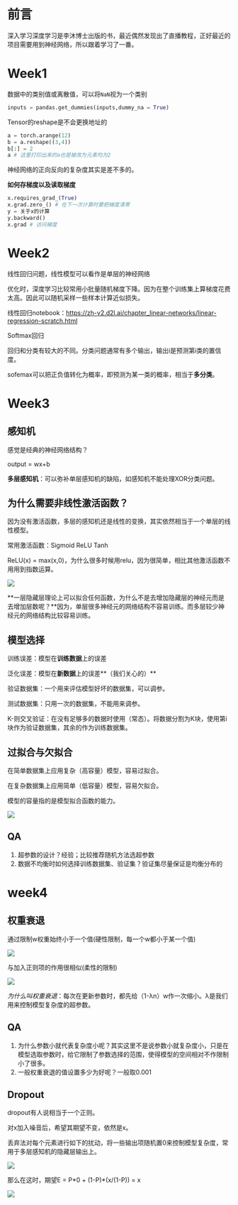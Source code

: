 # 前言

深入学习深度学习是李沐博士出版的书，最近偶然发现出了直播教程，正好最近的项目需要用到神经网络，所以跟着学习了一番。

# Week1

数据中的类别值或离散值，可以将`NaN`视为一个类别

```python
inputs = pandas.get_dummies(inputs,dummy_na = True)
```

Tensor的reshape是不会更换地址的

```python
a = torch.arange(12)
b = a.reshape((3,4))
b[:] = 2
a # 这里打印出来的a也是被改为元素均为2
```

神经网络的正向反向的复杂度其实是差不多的。

**如何存梯度以及读取梯度**

```python
x.requires_grad_(True)
x.grad.zero_() # 在下一次计算时要把梯度清零
y = 关于x的计算
y.backward()
x.grad # 访问梯度
```

# Week2

线性回归问题，线性模型可以看作是单层的神经网络

优化时，深度学习比较常用小批量随机梯度下降。因为在整个训练集上算梯度花费太高。因此可以随机采样一些样本计算近似损失。

线性回归notebook：https://zh-v2.d2l.ai/chapter_linear-networks/linear-regression-scratch.html

Softmax回归

回归和分类有较大的不同。分类问题通常有多个输出，输出i是预测第i类的置信度。

sofemax可以把正负值转化为概率，即预测为某一类的概率，相当于**多分类**。

# Week3

## 感知机

感觉是经典的神经网络结构？

output = wx+b

**多层感知机**：可以弥补单层感知机的缺陷，如感知机不能处理XOR分类问题。

## 为什么需要非线性激活函数？

因为没有激活函数，多层的感知机还是线性的变换，其实依然相当于一个单层的线性模型。

常用激活函数：Sigmoid ReLU Tanh

ReLU(x) = max(x,0)，为什么很多时候用relu，因为很简单，相比其他激活函数不用用到指数运算。

![](https://cdn.jsdelivr.net/gh/Jia-py/blog_picture/21_4/Snipaste_2021-04-18_13-34-18.jpg)

**一层隐藏层理论上可以拟合任何函数，为什么不是去增加隐藏层的神经元而是去增加层数呢？**因为，单层很多神经元的网络结构不容易训练。而多层较少神经元的网络结构比较容易训练。

## 模型选择

训练误差：模型在**训练数据**上的误差

泛化误差：模型在**新数据**上的误差**（我们关心的）**

验证数据集：一个用来评估模型好坏的数据集，可以调参。

测试数据集：只用一次的数据集，不能用来调参。

K-则交叉验证：在没有足够多的数据时使用（常态）。将数据分割为K块，使用第i块作为验证数据集，其余的作为训练数据集。

## 过拟合与欠拟合

在简单数据集上应用复杂（高容量）模型，容易过拟合。

在复杂数据集上应用简单（低容量）模型，容易欠拟合。

模型的容量指的是模型拟合函数的能力。

![](https://cdn.jsdelivr.net/gh/Jia-py/blog_picture/21_4/Snipaste_2021-04-18_14-53-44.jpg)

## QA

1. 超参数的设计？经验；比较推荐随机方法选超参数
2. 数据不均衡时如何选择训练数据集、验证集？验证集尽量保证是均衡分布的

# week4

## 权重衰退

通过限制w权重始终小于一个值(硬性限制，每一个w都小于某一个值)

![](https://cdn.jsdelivr.net/gh/Jia-py/blog_picture/21_4/Snipaste_2021-04-24_10-54-23.jpg)

与加入正则项的作用很相似(柔性的限制)

![](https://cdn.jsdelivr.net/gh/Jia-py/blog_picture/21_4/Snipaste_2021-04-24_10-54-55.jpg)

*为什么叫权重衰退*：每次在更新参数时，都先给（1-λn）w作一次缩小。λ是我们用来控制模型复杂度的超参数。

## QA

1. 为什么参数小就代表复杂度小呢？其实这里不是说参数小就复杂度小，只是在模型选取参数时，给它限制了参数选择的范围，使得模型的空间相对不作限制小了很多。
2. 一般权重衰退的值设置多少为好呢？一般取0.001

## Dropout

dropout有人说相当于一个正则。

对x加入噪音后，希望其期望不变，依然是x。

丢弃法对每个元素进行如下的扰动，将一些输出项随机置0来控制模型复杂度，常用于多层感知机的隐藏层输出上。

![](https://cdn.jsdelivr.net/gh/Jia-py/blog_picture/21_4/Snipaste_2021-04-24_11-50-17.jpg)

那么在这时，期望E = P*0 + (1-P)\*(x/(1-P)) = x

![](https://cdn.jsdelivr.net/gh/Jia-py/blog_picture/21_4/Snipaste_2021-04-24_11-53-26.jpg)

